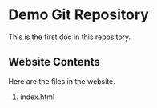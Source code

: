 # Demo Git Repository

This is the first doc in this repository.

## Website Contents

Here are the files in the website.

1. index.html
